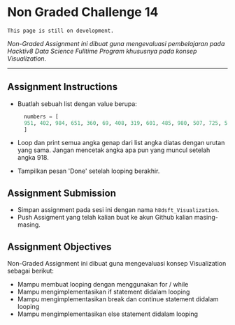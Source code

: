 # Non Graded Challenge 14

```{attention}
This page is still on development.
```

_Non-Graded Assignment ini dibuat guna mengevaluasi pembelajaran pada Hacktiv8 Data Science Fulltime Program khususnya pada konsep Visualization._

---

## Assignment Instructions

- Buatlah sebuah list dengan value berupa:

  ```py
    numbers = [
    951, 402, 984, 651, 360, 69, 408, 319, 601, 485, 980, 507, 725, 547, 544, 615, 83, 165, 141, 501, 263, 617, 865, 575, 219, 390, 984, 592, 236, 105, 942, 941, 386, 462, 47, 418, 907, 344, 236, 375, 823, 566, 597, 978, 328, 615, 953, 345, 399, 162, 758, 219, 918, 237, 412, 566, 826, 248, 866, 950, 626, 949
    ]
  ```

- Loop dan print semua angka genap dari list angka diatas dengan urutan yang sama. Jangan mencetak angka apa pun yang muncul setelah angka 918.
- Tampilkan pesan 'Done' setelah looping berakhir.

## Assignment Submission

- Simpan assignment pada sesi ini dengan nama `h8dsft_Visualization`.
- Push Assigment yang telah kalian buat ke akun Github kalian masing-masing.

## Assignment Objectives

Non-Graded Assignment ini dibuat guna mengevaluasi konsep Visualization sebagai berikut:

- Mampu membuat looping dengan menggunakan for / while
- Mampu mengimplementasikan if statement didalam looping
- Mampu mengimplementasikan break dan continue statement didalam looping
- Mampu mengimplementasikan else statement didalam looping
